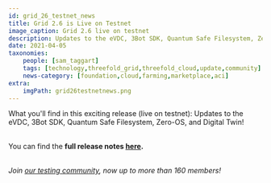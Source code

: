```yaml
---
id: grid_26_testnet_news
title: Grid 2.6 is Live on Testnet
image_caption: Grid 2.6 live on testnet
description: Updates to the eVDC, 3Bot SDK, Quantum Safe Filesystem, Zero-OS, and Digital Twin!
date: 2021-04-05
taxonomies:
    people: [sam_taggart]
    tags: [technology,threefold_grid,threefold_cloud,update,community]
    news-category: [foundation,cloud,farming,marketplace,aci]
extra:
    imgPath: grid26testnetnews.png
---
```


What you'll find in this exciting release (live on testnet): Updates to the eVDC, 3Bot SDK, Quantum Safe Filesystem, Zero-OS, and Digital Twin!
<br/>
<br/>

You can find the **full release notes [here](https://threefold.io/info/cloud#/cloud__release_notes_2_6_0).**
<br/>
<br/>

*Join [our testing community](https://bit.ly/tftesting), now up to more than 160 members!*